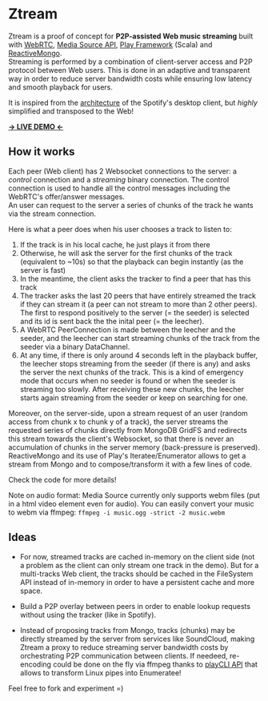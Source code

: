 # Ztream

Ztream is a proof of concept for **P2P-assisted Web music streaming** built with [WebRTC](http://www.webrtc.org/), [Media Source API](https://dvcs.w3.org/hg/html-media/raw-file/tip/media-source/media-source.html), [Play Framework](http://www.playframework.com/) (Scala) and [ReactiveMongo](http://reactivemongo.org/).  
Streaming is performed by a combination of client-server access and P2P protocol between Web users. This is done in an 
adaptive and transparent way in order to reduce server bandwidth costs while ensuring low latency and smooth playback for users.

It is inspired from the [architecture](http://www.csc.kth.se/~gkreitz/spotify-p2p10/spotify-p2p10.pdf) of the Spotify's desktop client, but *highly* simplified and transposed to the Web!

**[-> LIVE DEMO <-](http://ztream.atamborrino.cloudbees.net/)**

## How it works

Each peer (Web client) has 2 Websocket connections to the server: a *control* connection and a *streaming* binary connection. The control connection is used to handle all the control messages including the WebRTC's offer/answer messages.  
An user can request to the server a series of chunks of the track he wants via the stream connection.

Here is what a peer does when his user chooses a track to listen to:

1. If the track is in his local cache, he just plays it from there
2. Otherwise, he will ask the server for the first chunks of the track (equivalent to ~10s) so that the playback can begin instantly (as the server is fast)
3. In the meantime, the client asks the tracker to find a peer that has this track
4. The tracker asks the last 20 peers that have entirely streamed the track if they can stream it (a peer can not stream to more than 2 other peers). The first to respond positively to the server (= the seeder) is selected and its id is sent back the the inital peer (= the leecher).
5. A WebRTC PeerConnection is made between the leecher and the seeder, and the leecher can start streaming chunks of the track from the seeder via a binary DataChannel.
6. At any time, if there is only around 4 seconds left in the playback buffer, the leecher stops streaming from the seeder (if there is any) and asks the server the next chunks of the track. This is a kind of emergency mode that occurs when no seeder is found or when the seeder is streaming too slowly. After receiving these new chunks, the leecher starts again streaming from the seeder or keep on searching for one.

Moreover, on the server-side, upon a stream request of an user (random access from chunk x to chunk y of a track), the server streams the requested series of chunks directly from MongoDB GridFS and redirects this stream towards the client's Websocket, so that there is never an accumulation of chunks in the server memory (back-pressure is preserved). ReactiveMongo and its use of Play's Iteratee/Enumerator allows to get a stream from Mongo and to compose/transform it with a few lines of code.

Check the code for more details!

Note on audio format: Media Source currently only supports webm files (put in a html video element even for audio). You can easily convert your music to webm via ffmpeg:
```ffmpeg -i music.ogg -strict -2 music.webm```

## Ideas

* For now, streamed tracks are cached in-memory on the client side (not a problem as the client can only stream one track in the demo). But for a multi-tracks Web client, the tracks should be cached in the FileSystem API instead of in-memory in order to have a persistent cache and more space.

* Build a P2P overlay between peers in order to enable lookup requests without using the tracker (like in Spotify).

* Instead of proposing tracks from Mongo, tracks (chunks) may be directly streamed by the server from services like SoundCloud, making Ztream a proxy to reduce streaming server bandwidth costs by orchestrating P2P communication between clients. If needeed, re-encoding could be done on the fly via ffmpeg thanks to [playCLI API](https://github.com/gre/playCLI) that allows to transform Linux pipes into Enumeratee!


Feel free to fork and experiment =)
